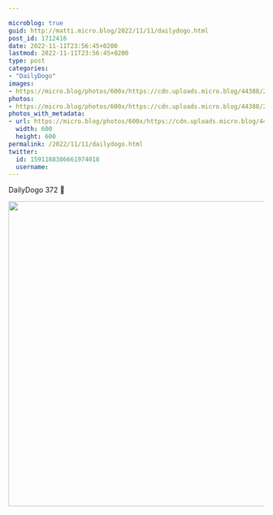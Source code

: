 ```yaml
---

microblog: true
guid: http://matti.micro.blog/2022/11/11/dailydogo.html
post_id: 1712416
date: 2022-11-11T23:56:45+0200
lastmod: 2022-11-11T23:56:45+0200
type: post
categories:
- "DailyDogo"
images:
- https://micro.blog/photos/600x/https://cdn.uploads.micro.blog/44388/2022/1c0a09410c.jpg
photos:
- https://micro.blog/photos/600x/https://cdn.uploads.micro.blog/44388/2022/1c0a09410c.jpg
photos_with_metadata:
- url: https://micro.blog/photos/600x/https://cdn.uploads.micro.blog/44388/2022/1c0a09410c.jpg
  width: 600
  height: 600
permalink: /2022/11/11/dailydogo.html
twitter:
  id: 1591188306661974018
  username:
---
```

DailyDogo 372 🐶

<img src="/media/uploads/2022/1c0a09410c.jpg" width="600" height="600" alt="" />

